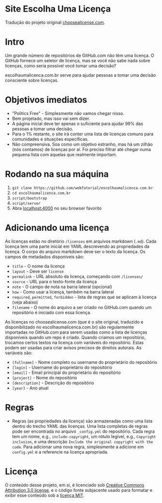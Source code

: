# Site Escolha Uma Licença

Tradução do projeto original [choosealicense.com](http://choosealicense.com/).

# Intro

Um grande número de repositórios de GitHub.com não têm uma licença. O GitHub 
fornece um seletor de licença, mas se você não sabe nada sobre licenças, como 
seria possível você tomar uma decisão?

escolhaumalicenca.com.br serve para ajudar pessoas a tomar uma decisão 
consciente sobre licenças.

# Objetivos imediatos

* "Politics Free" - Simplesmente não vamos chegar nisso.
* Bem projetado, mas isso vai sem dizer.
* A página inicial deve ter apenas o suficiente para ajudar 99% das pessoas a 
tomar uma decisão.
* Para o 1% restante, o site irá conter uma lista de licenças comuns para 
comunidades e situações específicas.
* Não compreensiva. Soa como um objetivo estranho, mas há um zilhão (nós contamos) de licenças por aí. Foi preciso filtrar até chegar numa pequena lista com aquelas que realmente importam.

# Rodando na sua máquina

1. `git clone https://github.com/webfatorial/escolhaumalicenca.com.br`
2. `cd escolhaumalicenca.com.br`
3. `script/bootstrap`
4. `script/server`
5. Abra [localhost:4000](http://localhost:4000) no seu browser favorito

# Adicionando uma licença

As licenças estão no diretório `/licenses` em arquivos markdown (`.md`). Cada 
licença tem uma parte inicial em YAML descrevendo as propriedades da licença. 
O corpo do arquivo markdown deve ser o texto da licença. Os campos de metadados 
disponíveis são:

* `title` - O nome da licença
* `layout` - Deve ser `license`
* `permalink` - URL absoluto da licença, começando com `/licenses/`
* `source` - URL para o texto-fonte da licença
* `note` - O campo de nota na barra lateral (opcional)
* `how` - Como usar a licença, também na barra lateral
* `required`, `permitted`, `forbidden` - lista de regras que se aplicam à 
licença (veja abaixo)
* `filename` - O nome do arquivo a ser criado no GitHub.com quando um 
repositório é iniciado com essa licença.

As licenças no choosealicense.com (que é o site original, traduzido e 
disponibilizado no escolhaumalicenca.com.br) são regularmente importadas no 
GitHub.com para serem usadas como a lista de licenças disponíveis quando um repo 
é criado. Quando criamos um repositório, trocamos certos textos na licença com 
variáveis do repositório. Estas podem ser usadas para criar avisos precisos de 
direitos autorais. As variáveis são:

* `[fullname]` - Nome completo ou username do proprietário do repositório
* `[login]` - Username do proprietário do repositório
* `[email]` - Email principal do proprietário do repositório
* `[project]` - Nome do repositório
* `[description]` - Descrição do repositório
* `[year]` - Ano atual

# Regras 

* Regras (as propriedades da licença) são armazenadas como uma lista dentro do 
trecho YAML das licenças. Uma lista completas de regras pode ser encontrada no 
arquivo `_config.yml` do repositório. Cada regra tem um nome, e.g., 
`include-copyright`, um rótulo legível, e.g., `Copyright inclusion`, e uma 
descrição `Include the original copyright with the code`. Para adicionar uma 
nova regra, simplesmente a adicione em `config.yml` e a referencie na licença 
apropriada.

# Licença

O conteúdo desse projeto, em si, é licenciado sob 
[Creative Commons Attribution 3.0 license](http://creativecommons.org/licenses/by/3.0/us/deed.en_US), 
e o código fonte subjacente usado para formatar e exibir esse conteúdo sob a 
[licença MIT](http://opensource.org/licenses/mit-license.php). 

